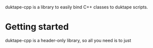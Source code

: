 duktape-cpp is a library to easily bind C++ classes to duktape scripts.

# Getting started 

duktape-cpp is a header-only library, so all you need is to just  
